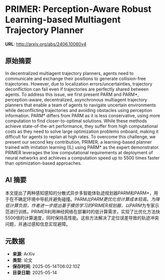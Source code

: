 # PRIMER: Perception-Aware Robust Learning-based Multiagent Trajectory Planner

**URL**: http://arxiv.org/abs/2406.10060v4

## 原始摘要

In decentralized multiagent trajectory planners, agents need to communicate
and exchange their positions to generate collision-free trajectories. However,
due to localization errors/uncertainties, trajectory deconfliction can fail
even if trajectories are perfectly shared between agents. To address this
issue, we first present PARM and PARM*, perception-aware, decentralized,
asynchronous multiagent trajectory planners that enable a team of agents to
navigate uncertain environments while deconflicting trajectories and avoiding
obstacles using perception information. PARM* differs from PARM as it is less
conservative, using more computation to find closer-to-optimal solutions. While
these methods achieve state-of-the-art performance, they suffer from high
computational costs as they need to solve large optimization problems onboard,
making it difficult for agents to replan at high rates. To overcome this
challenge, we present our second key contribution, PRIMER, a learning-based
planner trained with imitation learning (IL) using PARM* as the expert
demonstrator. PRIMER leverages the low computational requirements at deployment
of neural networks and achieves a computation speed up to 5500 times faster
than optimization-based approaches.


## AI 摘要

本文提出了两种感知感知的分散式异步多智能体轨迹规划器PARM和PARM*，用于在不确定环境中导航并避免碰撞。PARM*比PARM更优化但计算成本较高。为降低计算负担，作者进一步提出基于模仿学习的PRIMER规划器，以PARM*为专家示范进行训练。PRIMER利用神经网络在部署时的低计算需求，实现了比优化方法快5500倍的计算速度，同时保持高性能。这些方法解决了定位误差导致的轨迹冲突问题，并通过感知信息实现避障。

## 元数据

- **来源**: ArXiv
- **类型**: 论文
- **保存时间**: 2025-05-14T06:02:10Z
- **目录日期**: 2025-05-14
